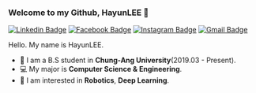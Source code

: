### Welcome to my Github, HayunLEE 👋  

<!--
**sksmslhy/sksmslhy** is a ✨ _special_ ✨ repository because its `README.md` (this file) appears on your GitHub profile.

Here are some ideas to get you started:

- 🔭 I’m currently working on ...
- 🌱 I’m currently learning ...
- 👯 I’m looking to collaborate on ...
- 🤔 I’m looking for help with ...
- 💬 Ask me about ...
- 📫 How to reach me: ...
- 😄 Pronouns: ...
- ⚡ Fun fact: ...
-->

[![Linkedin Badge](https://img.shields.io/badge/-LinkedIn-blue?style=flat-square&logo=Linkedin&logoColor=white&link=https://www.linkedin.com/in/hayun-lee/)](https://www.linkedin.com/in/hayun-lee/)  [![Facebook Badge](https://img.shields.io/badge/facebook-1877f2?style=flat-square&logo=facebook&logoColor=white&link=https://www.facebook.com/profile.php?id=100007550556702)](https://www.facebook.com/profile.php?id=100007550556702) [![Instagram Badge](https://img.shields.io/badge/Instagram-E4405F?style=flat-square&logo=Instagram&logoColor=white&link=https://www.instagram.com/sksms_lhy/)](https://www.instagram.com/sksms_lhy/)  [![Gmail Badge](https://img.shields.io/badge/Gmail-d14836?style=flat-square&logo=Gmail&logoColor=white&link=mailto:leehayun0406@gmail.com)](mailto:leehayun0406@gmail.com)  

<!-- - **Curriculum Vitae** 📃: [Link](https://www.dropbox.com/s/e7x9cgp8jd3w0xj/Nahyuk%20Lee%20CV.pdf?dl=0)-->

Hello. My name is HayunLEE.  


- 🔭 I am a B.S student in **Chung-Ang University**(2019.03 - Present).  
- 💻 My major is **Computer Science & Engineering**.  
- 🧐 I am interested in **Robotics**, **Deep Learning**.



